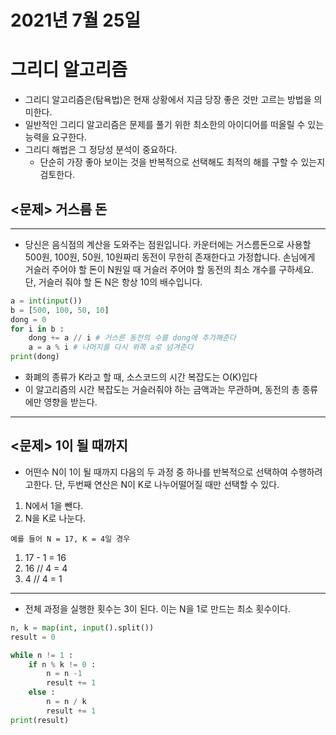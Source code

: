 # 2021년 7월 25일
# 그리디 알고리즘
- 그리디 알고리즘은(탐욕법)은 현재 상황에서 지금 당장 좋은 것만 고르는 방법을 의미한다.
- 일반적인 그리디 알고리즘은 문제를 풀기 위한 최소한의 아이디어를 떠올릴 수 있는 능력을 요구한다.
- 그리디 해법은 그 정당성 분석이 중요하다.
    - 단순히 가장 좋아 보이는 것을 반복적으로 선택해도 최적의 해를 구할 수 있는지 검토한다.

## <문제> 거스름 돈
***
- 당신은 음식점의 계산을 도와주는 점원입니다. 카운터에는 거스름돈으로 사용할 500원, 100원, 50원, 10원짜리 동전이 무한히 존재한다고 가정합니다. 손님에게 거슬러 주어야 할 돈이 N원일 때 거슬러 주어야 할 동전의 최소 개수를 구하세요. 단, 거슬러 줘야 할 돈 N은 항상 10의 배수입니다.
```python
a = int(input())
b = [500, 100, 50, 10]
dong = 0
for i in b :
    dong += a // i # 거스른 동전의 수를 dong에 추가해준다
    a = a % i # 나머지를 다시 위쪽 a로 넘겨준다 
print(dong)
```
- 화폐의 종류가 K라고 할 때, 소스코드의 시간 복잡도는 O(K)입다
- 이 알고리즘의 시간 복잡도는 거슬러줘야 하는 금액과는 무관하며, 동전의 총 종류에만 영향을 받는다.
***
## <문제> 1이 될 때까지 
- 어떤수 N이 1이 될 때까지 다음의 두 과정 중 하나를 반복적으로 선택하여 수행하려고한다. 단, 두번째 연산은 N이 K로 나누어떨어질 때만 선택할 수 있다.
1. N에서 1을 뺀다.
2. N을 K로 나눈다.
```
예를 들어 N = 17, K = 4일 경우
```
1) 17 - 1 = 16
2) 16 // 4 = 4
3) 4 // 4 = 1
***
- 전체 과정을 실행한 횟수는 3이 된다. 이는 N을 1로 만드는 최소 횟수이다.
```python
n, k = map(int, input().split())
result = 0

while n != 1 :
    if n % k != 0 :
        n = n -1
        result += 1
    else : 
        n = n / k
        result += 1
print(result)
```
<br></br>

